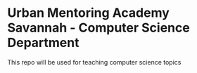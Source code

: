 # Urban Mentoring Academy Savannah - Computer Science Department
This repo will be used for teaching computer science topics
